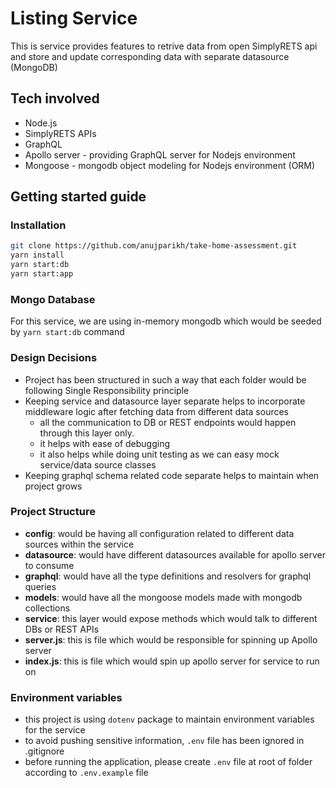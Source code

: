 # Listing Service

This is service provides features to retrive data from open SimplyRETS api and store and update corresponding data with separate datasource (MongoDB)

## Tech involved

- Node.js
- SimplyRETS APIs
- GraphQL
- Apollo server - providing GraphQL server for Nodejs environment
- Mongoose - mongodb object modeling for Nodejs environment (ORM)

## Getting started guide

### Installation

```sh
git clone https://github.com/anujparikh/take-home-assessment.git
yarn install
yarn start:db
yarn start:app
```

### Mongo Database

For this service, we are using in-memory mongodb which would be seeded by `yarn start:db` command

### Design Decisions

- Project has been structured in such a way that each folder would be following Single Responsibility principle
- Keeping service and datasource layer separate helps to incorporate middleware logic after fetching data from different data sources
  - all the communication to DB or REST endpoints would happen through this layer only.
  - it helps with ease of debugging
  - it also helps while doing unit testing as we can easy mock service/data source classes
- Keeping graphql schema related code separate helps to maintain when project grows

### Project Structure

- **config**: would be having all configuration related to different data sources within the service
- **datasource**: would have different datasources available for apollo server to consume
- **graphql**: would have all the type definitions and resolvers for graphql queries
- **models**: would have all the mongoose models made with mongodb collections
- **service**: this layer would expose methods which would talk to different DBs or REST APIs
- **server.js**: this is file which would be responsible for spinning up Apollo server
- **index.js**: this is file which would spin up apollo server for service to run on

### Environment variables

- this project is using `dotenv` package to maintain environment variables for the service
- to avoid pushing sensitive information, `.env` file has been ignored in .gitignore
- before running the application, please create `.env` file at root of folder according to `.env.example` file
